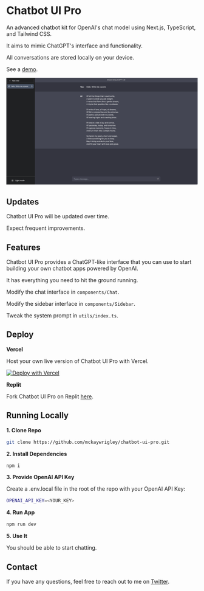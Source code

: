 # Chatbot UI Pro

An advanced chatbot kit for OpenAI's chat model using Next.js, TypeScript, and Tailwind CSS.

It aims to mimic ChatGPT's interface and functionality.

All conversations are stored locally on your device.

See a [demo]().

![Chatbot UI Pro](./public/screenshot.png)

## Updates

Chatbot UI Pro will be updated over time.

Expect frequent improvements.

## Features

Chatbot UI Pro provides a ChatGPT-like interface that you can use to start building your own chatbot apps powered by OpenAI.

It has everything you need to hit the ground running.

Modify the chat interface in `components/Chat`.

Modify the sidebar interface in `components/Sidebar`.

Tweak the system prompt in `utils/index.ts`.

## Deploy

**Vercel**

Host your own live version of Chatbot UI Pro with Vercel.

[![Deploy with Vercel](https://vercel.com/button)](https://vercel.com/new/clone?repository-url=https%3A%2F%2Fgithub.com%2Fmckaywrigley%2Fchatbot-ui-pro&env=OPENAI_API_KEY&envDescription=Your%20OpenAI%20API%20Key.%20Chat%20will%20not%20work%20if%20you%20don't%20provide%20it.)

**Replit**

Fork Chatbot UI Pro on Replit [here](https://replit.com/@MckayWrigley/chatbot-ui-pro?v=1).

## Running Locally

**1. Clone Repo**

```bash
git clone https://github.com/mckaywrigley/chatbot-ui-pro.git
```

**2. Install Dependencies**

```bash
npm i
```

**3. Provide OpenAI API Key**

Create a .env.local file in the root of the repo with your OpenAI API Key:

```bash
OPENAI_API_KEY=<YOUR_KEY>
```

**4. Run App**

```bash
npm run dev
```

**5. Use It**

You should be able to start chatting.

## Contact

If you have any questions, feel free to reach out to me on [Twitter](https://twitter.com/mckaywrigley).
